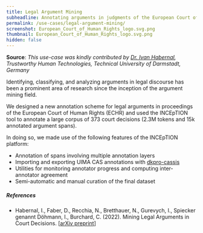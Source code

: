 ```yaml
---
title: Legal Argument Mining
subheadline: Annotating arguments in judgments of the European Court of Human Rights
permalink: /use-cases/legal-argument-mining/
screenshot: European_Court_of_Human_Rights_logo.svg.png
thumbnail: European_Court_of_Human_Rights_logo.svg.png
hidden: false
---
```


**Source**: <i>This use-case was kindly contributed by <a href="https://www.trusthlt.org">Dr. Ivan Habernal</a>,
 Trustworthy Human Technologies, Technical University of Darmstadt, Germany</i>

Identifying, classifying, and analyzing arguments in legal discourse has been a prominent area of research since the inception of the argument mining field.

We designed a new annotation scheme for legal arguments in proceedings of the European Court of Human Rights (ECHR) and used the INCEpTION tool to annotate a large corpus of 373 court decisions (2.3M tokens and 15k annotated argument spans).

In doing so, we made use of the following features of the INCEpTION platform:

* Annotation of spans involving multiple annotation layers
* Importing and exporting UIMA CAS annotations with [dkpro-cassis](https://github.com/dkpro/dkpro-cassis)
* Utilities for monitoring annotator progress and computing inter-annotator agreement
* Semi-automatic and manual curation of the final dataset

##### References

* Habernal, I., Faber, D., Recchia, N., Bretthauer, N., Gurevych, I., Spiecker genannt Döhmann, I., Burchard, C. (2022). Mining Legal Arguments in Court Decisions.
 [[arXiv preprint](https://arxiv.org/abs/2208.06178)]
  